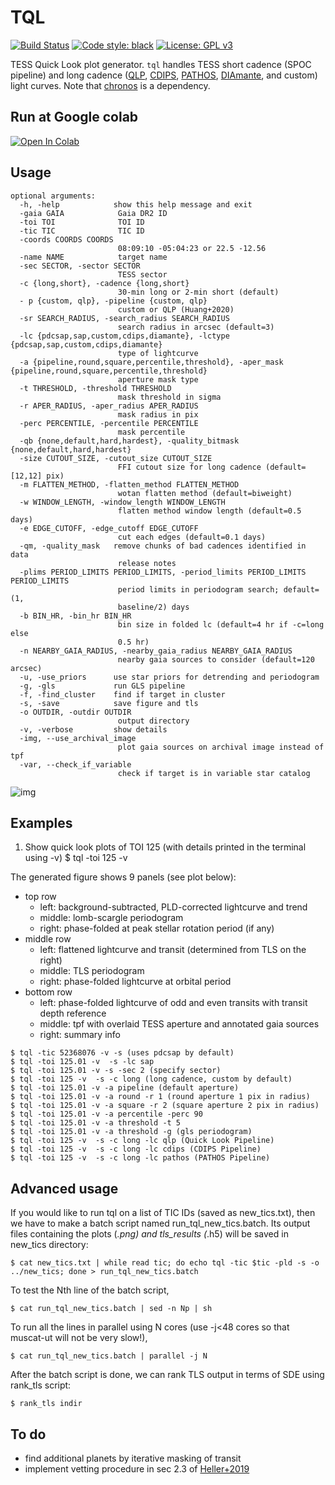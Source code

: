 # TQL
[![Build Status](https://travis-ci.com/jpdeleon/tql.svg?branch=master)](https://travis-ci.com/jpdeleon/tql)
[![Code style: black](https://img.shields.io/badge/code%20style-black-000000.svg)](https://github.com/ambv/black)
[![License: GPL v3](https://img.shields.io/badge/license-GPLv3-blue.svg)](https://www.gnu.org/licenses/gpl-3.0)

TESS Quick Look plot generator.
`tql` handles TESS short cadence (SPOC pipeline) and long cadence ([QLP](http://archive.stsci.edu/hlsp/qlp), [CDIPS](http://archive.stsci.edu/hlsp/cdips), [PATHOS](http://archive.stsci.edu/hlsp/qlp), [DIAmante](http://archive.stsci.edu/hlsp/diamante), and custom) light curves.
Note that [chronos](https://github.com/jpdeleon/chronos) is a dependency.

## Run at Google colab
<a href="https://colab.research.google.com/github/jpdeleon/tql/blob/master/notebooks/examples.ipynb" target="_parent"><img src="https://colab.research.google.com/assets/colab-badge.svg" alt="Open In Colab"/></a>

## Usage
```shell
optional arguments:
  -h, -help            show this help message and exit
  -gaia GAIA            Gaia DR2 ID
  -toi TOI              TOI ID
  -tic TIC              TIC ID
  -coords COORDS COORDS
                        08:09:10 -05:04:23 or 22.5 -12.56
  -name NAME            target name
  -sec SECTOR, -sector SECTOR
                        TESS sector
  -c {long,short}, -cadence {long,short}
                        30-min long or 2-min short (default)
  - p {custom, qlp}, -pipeline {custom, qlp}
                        custom or QLP (Huang+2020)
  -sr SEARCH_RADIUS, -search_radius SEARCH_RADIUS
                        search radius in arcsec (default=3)
  -lc {pdcsap,sap,custom,cdips,diamante}, -lctype {pdcsap,sap,custom,cdips,diamante}
                        type of lightcurve
  -a {pipeline,round,square,percentile,threshold}, -aper_mask {pipeline,round,square,percentile,threshold}
                        aperture mask type
  -t THRESHOLD, -threshold THRESHOLD
                        mask threshold in sigma
  -r APER_RADIUS, -aper_radius APER_RADIUS
                        mask radius in pix
  -perc PERCENTILE, -percentile PERCENTILE
                        mask percentile
  -qb {none,default,hard,hardest}, -quality_bitmask {none,default,hard,hardest}
  -size CUTOUT_SIZE, -cutout_size CUTOUT_SIZE
                        FFI cutout size for long cadence (default=[12,12] pix)
  -m FLATTEN_METHOD, -flatten_method FLATTEN_METHOD
                        wotan flatten method (default=biweight)
  -w WINDOW_LENGTH, -window_length WINDOW_LENGTH
                        flatten method window length (default=0.5 days)
  -e EDGE_CUTOFF, -edge_cutoff EDGE_CUTOFF
                        cut each edges (default=0.1 days)
  -qm, -quality_mask   remove chunks of bad cadences identified in data
                        release notes
  -plims PERIOD_LIMITS PERIOD_LIMITS, -period_limits PERIOD_LIMITS PERIOD_LIMITS
                        period limits in periodogram search; default=(1,
                        baseline/2) days
  -b BIN_HR, -bin_hr BIN_HR
                        bin size in folded lc (default=4 hr if -c=long else
                        0.5 hr)
  -n NEARBY_GAIA_RADIUS, -nearby_gaia_radius NEARBY_GAIA_RADIUS
                        nearby gaia sources to consider (default=120 arcsec)
  -u, -use_priors      use star priors for detrending and periodogram
  -g, -gls             run GLS pipeline
  -f, -find_cluster    find if target in cluster
  -s, -save            save figure and tls
  -o OUTDIR, -outdir OUTDIR
                        output directory
  -v, -verbose         show details
  -img, --use_archival_image
                        plot gaia sources on archival image instead of tpf
  -var, --check_if_variable
                        check if target is in variable star catalog
```

![img](./plots/tic52368076_s1_pdcsap_sc.png)


## Examples
1. Show quick look plots of TOI 125 (with details printed in the terminal using -v)
$ tql -toi 125 -v

The generated figure shows 9 panels (see plot below):
* top row
  - left: background-subtracted, PLD-corrected lightcurve and trend
  - middle: lomb-scargle periodogram
  - right: phase-folded at peak stellar rotation period (if any)
* middle row
  - left: flattened lightcurve and transit (determined from TLS on the right)
  - middle: TLS periodogram
  - right: phase-folded lightcurve at orbital period
* bottom row
  - left: phase-folded lightcurve of odd and even transits with transit depth reference
  - middle: tpf with overlaid TESS aperture and annotated gaia sources
  - right: summary info
```
$ tql -tic 52368076 -v -s (uses pdcsap by default)
$ tql -toi 125.01 -v  -s -lc sap
$ tql -toi 125.01 -v -s -sec 2 (specify sector)
$ tql -toi 125 -v  -s -c long (long cadence, custom by default)
$ tql -toi 125.01 -v -a pipeline (default aperture)
$ tql -toi 125.01 -v -a round -r 1 (round aperture 1 pix in radius)
$ tql -toi 125.01 -v -a square -r 2 (square aperture 2 pix in radius)
$ tql -toi 125.01 -v -a percentile -perc 90
$ tql -toi 125.01 -v -a threshold -t 5
$ tql -toi 125.01 -v -a threshold -g (gls periodogram)
$ tql -toi 125 -v  -s -c long -lc qlp (Quick Look Pipeline)
$ tql -toi 125 -v  -s -c long -lc cdips (CDIPS Pipeline)
$ tql -toi 125 -v  -s -c long -lc pathos (PATHOS Pipeline)
```

## Advanced usage
If you would like to run tql on a list of TIC IDs (saved as new_tics.txt), then we have to make a batch script named run_tql_new_tics.batch. Its output files containing the plots (*.png) and tls_results (*.h5) will be saved in new_tics directory:
```
$ cat new_tics.txt | while read tic; do echo tql -tic $tic -pld -s -o ../new_tics; done > run_tql_new_tics.batch
```
To test the Nth line of the batch script,
```
$ cat run_tql_new_tics.batch | sed -n Np | sh
```
To run all the lines in parallel using N cores (use -j<48 cores so that muscat-ut will not be very slow!),
```
$ cat run_tql_new_tics.batch | parallel -j N
```
After the batch script is done, we can rank TLS output in terms of SDE using rank_tls script:
```
$ rank_tls indir
```

## To do
* find additional planets by iterative masking of transit
* implement vetting procedure in sec 2.3 of [Heller+2019](https://arxiv.org/pdf/1905.09038.pdf)
